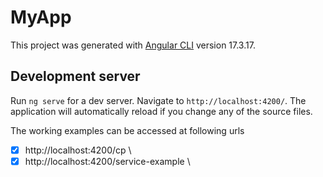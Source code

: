 # MyApp

This project was generated with [Angular CLI](https://github.com/angular/angular-cli) version 17.3.17.

## Development server

Run `ng serve` for a dev server. Navigate to `http://localhost:4200/`. The application will automatically reload if you change any of the source files.

The working examples can be accessed at following urls

- [x] http://localhost:4200/cp \
- [x] http://localhost:4200/service-example \

